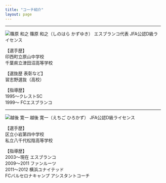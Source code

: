 ```yaml
---
title: "コーチ紹介"
layout: page
---
```

***
<img src="https://www.fc-esblanco.com/img/c01.jpg" alt="篠原 和之"/>  
篠原 和之（しのはら かずゆき）  
エスブランコ代表  
JFA公認D級ライセンス  

【選手歴】  
印西町立原山中学校  
千葉県立津田沼高等学校  

【選抜歴 表彰など】  
習志野選抜（高校）  

【指導歴】  
1995〜クレストSC  
1999～ FCエスブランコ  

***
<img src="https://www.fc-esblanco.com/img/c03_e.jpg" alt="越後 寛一"/>  
越後 寛一（えちご ひろかず）  
JFA公認D級ライセンス  

【選手歴】  
区立小岩第四中学校  
私立八千代松陰高等学校  

【指導歴】  
2003〜現在 エスブランコ  
2009〜2011 ファンルーツ  
2011〜2012 横浜ユナイテッド  
FCバルセロナキャンプ アシスタントコーチ  
